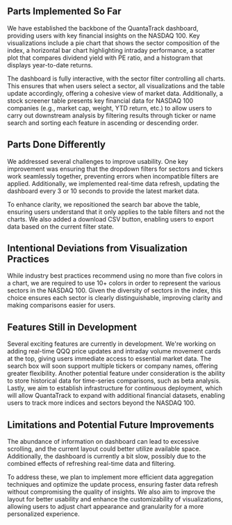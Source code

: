 ## Parts Implemented So Far

We have established the backbone of the QuantaTrack dashboard, providing users with key financial insights on the NASDAQ 100. 
Key visualizations include a pie chart that shows the sector composition of the index, 
a horizontal bar chart highlighting intraday performance, a scatter plot that compares dividend yield with PE ratio, 
and a histogram that displays year-to-date returns.  

The dashboard is fully interactive, with the sector filter controlling all charts.
This ensures that when users select a sector, all visualizations and the table update accordingly, offering a cohesive view of market data. 
Additionally, a stock screener table presents key financial data for NASDAQ 100 companies (e.g., market cap, weight, YTD return, etc.) 
to allow users to carry out downstream analysis by filtering results through ticker or name search 
and sorting each feature in ascending or descending order.

## Parts Done Differently

We addressed several challenges to improve usability. One key improvement was ensuring that the dropdown filters for sectors 
and tickers work seamlessly together, preventing errors when incompatible filters are applied. 
Additionally, we implemented real-time data refresh, updating the dashboard every 3 or 10 seconds to provide the latest market data.  

To enhance clarity, we repositioned the search bar above the table, ensuring users understand that it only applies to the table filters 
and not the charts. We also added a download CSV button, enabling users to export data based on the current filter state.

## Intentional Deviations from Visualization Practices

While industry best practices recommend using no more than five colors in a chart, 
we are required to use 10+ colors in order to represent the various sectors in the NASDAQ 100. 
Given the diversity of sectors in the index, this choice ensures each sector is clearly distinguishable, 
improving clarity and making comparisons easier for users.

## Features Still in Development

Several exciting features are currently in development. 
We're working on adding real-time QQQ price updates and intraday volume movement cards at the top, 
giving users immediate access to essential market data. 
The search box will soon support multiple tickers or company names, offering greater flexibility. 
Another potential feature under consideration is the ability to store historical data for time-series comparisons, such as beta analysis. 
Lastly, we aim to establish infrastructure for continuous deployment, which will allow QuantaTrack to expand with additional financial datasets, 
enabling users to track more indices and sectors beyond the NASDAQ 100.

## Limitations and Potential Future Improvements

The abundance of information on dashboard can lead to excessive scrolling, 
and the current layout could better utilize available space. 
Additionally, the dashboard is currently a bit slow, possibly due to the combined effects of refreshing real-time data and filtering.

To address these, we plan to implement more efficient data aggregation techniques and optimize the update process, 
ensuring faster data refresh without compromising the quality of insights. 
We also aim to improve the layout for better usability and enhance the customizability of visualizations, 
allowing users to adjust chart appearance and granularity for a more personalized experience.
